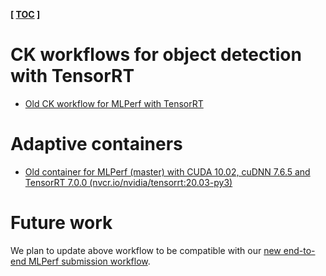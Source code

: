 ﻿**[ [TOC](../README.md) ]**

# CK workflows for object detection with TensorRT

* [Old CK workflow for MLPerf with TensorRT](https://github.com/mlcommons/ck-mlops/tree/main/program/mlperf-inference-vision)

# Adaptive containers

* [Old container for MLPerf (master) with CUDA 10.02, cuDNN 7.6.5 and TensorRT 7.0.0 (nvcr.io/nvidia/tensorrt:20.03-py3)](https://github.com/mlcommons/ck-mlops/tree/main/docker/mlperf-inference-vision-tensorrt-with-ck)

# Future work

We plan to update above workflow to be compatible with our 
[new end-to-end MLPerf submission workflow](https://github.com/octoml/mlops/tree/main/module/bench.mlperf.inference).
